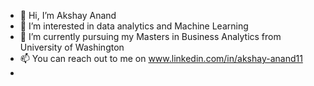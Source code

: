 - 👋 Hi, I’m Akshay Anand
- 👀 I’m interested in data analytics and Machine Learning
- 🌱 I’m currently pursuing my Masters in Business Analytics from University of Washington
- 📫 You can reach out to me on www.linkedin.com/in/akshay-anand11
- 
<!---
anandakshay11/anandakshay11 is a ✨ special ✨ repository because its `README.md` (this file) appears on your GitHub profile.
You can click the Preview link to take a look at your changes.
--->
